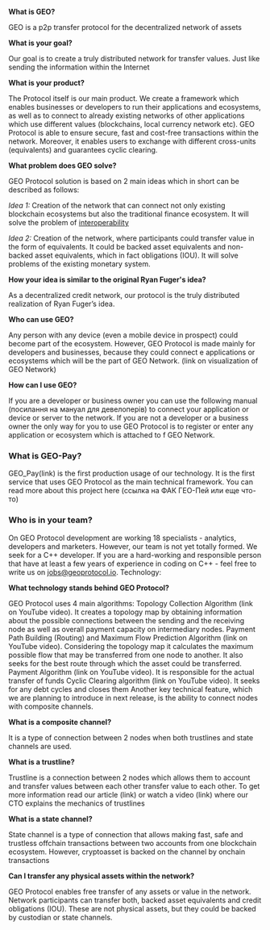 **What is GEO?**

GEO is a p2p transfer protocol for the decentralized network of assets

**What is your goal?**

Our goal is to create a truly distributed network for transfer values. Just like sending the information within the Internet 

**What is your product?**

The Protocol itself is our main product. We create a framework which enables businesses or developers to run their applications and ecosystems, as well as to connect to already existing networks of other applications which use different values (blockchains, local currency network etc). GEO Protocol is able to ensure secure, fast and cost-free transactions within the network. Moreover, it enables users to exchange with different cross-units (equivalents) and guarantees cyclic clearing.

**What problem does GEO solve?**

GEO Protocol solution is based on 2 main ideas which in short can be described as follows:

*Idea 1:* Creation of the network that can connect not only existing blockchain ecosystems but also the traditional finance ecosystem. It will solve the problem of [interoperability](https://hackernoon.com/the-need-for-layer-3-on-the-internet-of-value-85ae3ab2a9ea)

*Idea 2:* Creation of the network, where participants could transfer value in the form of equivalents. It could be backed asset equivalents and non-backed asset equivalents, which in fact obligations (IOU). It will solve problems of the existing monetary system.

**How your idea is similar to the original Ryan Fuger's idea?**

As a decentralized credit network, our protocol is the truly distributed realization of Ryan Fuger’s idea.

**Who can use GEO?**

Any person with any device (even a mobile device in prospect) could become part of the ecosystem. However, GEO Protocol is made mainly for developers and businesses, because they could connect e applications or ecosystems which will be the part of GEO Network. (link on visualization of GEO Network)

**How can I use GEO?**

If you are a developer or business owner you can use the following manual (посилання на мануал для девелоперів) to connect your application or device or server to the network. If you are not a developer or a business owner the only way for you to use GEO Protocol is to register or enter any application or ecosystem which is attached to f GEO Network.

### What is GEO-Pay?

GEO_Pay(link) is the first production usage of our technology. It is the first service  that uses GEO Protocol as the main technical framework. You can read more about this project here (ссылка на ФАК ГЕО-Пей или еще что-то)

### Who is in your team?

On GEO Protocol development are working 18 specialists - analytics, developers and marketers. However, our team is not yet totally formed. We seek for a C++ developer. If you are a hard-working and responsible person that have at least a few years of experience in coding on C++ - feel free to write us on jobs@geoprotocol.io. 
Technology:

**What technology stands behind GEO Protocol?**

GEO Protocol uses 4  main algorithms:
Topology Collection Algorithm (link on YouTube video). It creates a topology map by obtaining information about the possible connections between the sending and the receiving node as well as overall payment capacity on intermediary nodes.
Payment Path Building (Routing) and Maximum Flow Prediction Algorithm (link on YouTube video). Considering the topology map it calculates the maximum possible flow that may be transferred from one node to another. It also seeks for the best route through which the asset could be transferred.
Payment Algorithm (link on YouTube video). It is responsible for the actual transfer of funds
Cyclic Clearing algorithm (link on YouTube video). It seeks for any debt cycles and closes them
Another key technical feature, which we are planning to introduce in next release, is the ability to connect nodes with composite channels.

**What is a composite channel?**

It is a type of connection between 2 nodes when both trustlines and state channels are used. 

**What is a trustline?**

Trustline is a connection between 2 nodes which allows them to account and transfer values between each other transfer value to each other. To get more information read our article (link) or watch a video (link) where our CTO explains the mechanics of trustlines

**What is a state channel?**

State channel is a type of connection that allows making fast, safe and trustless offchain transactions between two accounts from one blockchain ecosystem. However, cryptoasset is backed on the channel by onchain transactions

**Can I transfer any physical assets within the network?**

GEO Protocol enables free transfer of any assets or value in the network. Network participants can transfer both, backed asset equivalents and credit obligations (IOU). These are not physical assets, but they could be backed by custodian or state channels.

